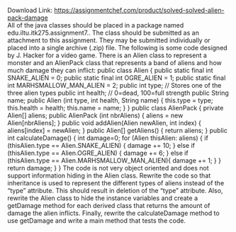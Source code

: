 Download Link: https://assignmentchef.com/product/solved-solved-alien-pack-damage
<br>
All of the java classes should be placed in a package named edu.iltu.itk275.assignment7.. The class should be submitted as an attachment to this assignment. They may be submitted individually or placed into a single archive (.zip) file. The following is some code designed by J. Hacker for a video game. There is an Alien class to represent a monster and an AlienPack class that represents a band of aliens and how much damage they can inflict: public class Alien { public static final int SNAKE_ALIEN = 0; public static final int OGRE_ALIEN = 1; public static final int MARHSMALLOW_MAN_ALIEN = 2; public int type; // Stores one of the three alien types public int health; // 0=dead, 100=full strength public String name; public Alien (int type, int health, String name) { this.type = type; this.health = health; this.name = name; } } public class AlienPack { private Alien[] aliens; public AlienPack (int nbrAliens) { aliens = new Alien[nbrAliens]; } public void addAlien(Alien newAlien, int index) { aliens[index] = newAlien; } public Alien[] getAliens() { return aliens; } public int calculateDamage() { int damage=0; for (Alien thisAlien: aliens) { if (thisAlien.type == Alien.SNAKE_ALIEN) { damage += 10; } else if (thisAlien.type == Alien.OGRE_ALIEN) { damage += 6; } else if (thisAlien.type == Alien.MARHSMALLOW_MAN_ALIEN){ damage += 1; } } return damage; } } The code is not very object oriented and does not support information hiding in the Alien class. Rewrite the code so that inheritance is used to represent the different types of aliens instead of the “type” attribute. This should result in deletion of the “type” attribute. Also, rewrite the Alien class to hide the instance variables and create a getDamage method for each derived class that returns the amount of damage the alien inflicts. Finally, rewrite the calculateDamage method to use getDamage and write a main method that tests the code.